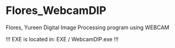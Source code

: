 # Flores_WebcamDIP
Flores, Yureen
Digital Image Processing program using WEBCAM

!!! EXE is located in: EXE / WebcamDIP.exe !!!

